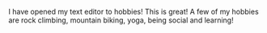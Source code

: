 I have opened my text editor to hobbies! This is great!  A few of my hobbies
are rock climbing, mountain biking, yoga, being social and learning!  
